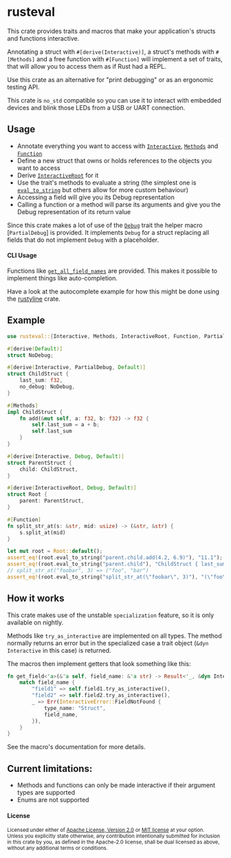 # rusteval

This crate provides traits and macros that make your application's structs and functions interactive.

Annotating a struct with `#[derive(Interactive)]`, a struct's methods with `#[Methods]`
and a free function with `#[Function]` will implement a set of traits,
that will allow you to access them as if Rust had a REPL.

Use this crate as an alternative for "print debugging" or
as an ergonomic testing API.

This crate is `no_std` compatible so you can use it to interact with embedded devices
and blink those LEDs from a USB or UART connection.

## Usage
* Annotate everything you want to access with [`Interactive`], [`Methods`] and [`Function`]
* Define a new struct that owns or holds references to the objects you want to access
* Derive [`InteractiveRoot`] for it
* Use the trait's methods to evaluate a string
(the simplest one is [`eval_to_string`](InteractiveRoot::eval_to_string) but others allow for more custom behaviour)
* Accessing a field will give you its Debug representation
* Calling a function or a method will parse its arguments and give you the Debug representation of its return value

[`Interactive`]: macro@Interactive
[`Methods`]: macro@Methods
[`Function`]: macro@Function
[`InteractiveRoot`]: macro@InteractiveRoot

Since this crate makes a lot of use of the [`Debug`] trait the helper macro [`PartialDebug`] is provided.
It implements `Debug` for a struct replacing all fields that do not implement `Debug` with a placeholder.

[`Debug`]: core::fmt::Debug

#### CLI Usage
Functions like [`get_all_field_names`](Interactive::get_all_field_names) are provided.
This makes it possible to implement things like auto-completion.

Have a look at the autocomplete example for how this might be done using the [rustyline](https://docs.rs/crate/rustyline) crate.

## Example
```rust
use rusteval::{Interactive, Methods, InteractiveRoot, Function, PartialDebug};

#[derive(Default)]
struct NoDebug;

#[derive(Interactive, PartialDebug, Default)]
struct ChildStruct {
    last_sum: f32,
    no_debug: NoDebug,
}

#[Methods]
impl ChildStruct {
    fn add(&mut self, a: f32, b: f32) -> f32 {
        self.last_sum = a + b;
        self.last_sum
    }
}

#[derive(Interactive, Debug, Default)]
struct ParentStruct {
    child: ChildStruct,
}

#[derive(InteractiveRoot, Debug, Default)]
struct Root {
    parent: ParentStruct,
}

#[Function]
fn split_str_at(s: &str, mid: usize) -> (&str, &str) {
    s.split_at(mid)
}

let mut root = Root::default();
assert_eq!(root.eval_to_string("parent.child.add(4.2, 6.9)"), "11.1");
assert_eq!(root.eval_to_string("parent.child"), "ChildStruct { last_sum: 11.1, no_debug: Unknown }");
// split_str_at("foobar", 3) => ("foo", "bar")
assert_eq!(root.eval_to_string("split_str_at(\"foobar\", 3)"), "(\"foo\", \"bar\")");
```

## How it works
This crate makes use of the unstable `specialization` feature, so it is only available on nightly.

Methods like `try_as_interactive` are implemented on all types.
The method normally returns an error but in the specialized case
a trait object (`&dyn Interactive` in this case) is returned.

The macros then implement getters that look something like this:
```rust
fn get_field<'a>(&'a self, field_name: &'a str) -> Result<'_, &dyn Interactive> {
    match field_name {
        "field1" => self.field1.try_as_interactive(),
        "field2" => self.field2.try_as_interactive(),
        _ => Err(InteractiveError::FieldNotFound {
            type_name: "Struct",
            field_name,
        }),
    }
}
```

See the macro's documentation for more details.

## Current limitations:
* Methods and functions can only be made interactive if their argument types are supported
* Enums are not supported


#### License
<sup>
Licensed under either of <a href="LICENSE-APACHE">Apache License, Version
2.0</a> or <a href="LICENSE-MIT">MIT license</a> at your option.
</sup>

<br>

<sub>
Unless you explicitly state otherwise, any contribution intentionally submitted
for inclusion in this crate by you, as defined in the Apache-2.0 license, shall
be dual licensed as above, without any additional terms or conditions.
</sub>
